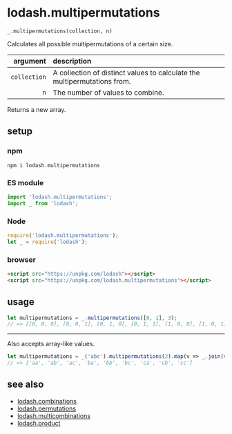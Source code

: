 # lodash.multipermutations

`_.multipermutations(collection, n)`

Calculates all possible multipermutations of a certain size.

| argument | description |
| ---: | :--- |
| `collection` | A collection of distinct values to calculate the multipermutations from. |
| `n` | The number of values to combine. |

Returns a new array.

## setup

### npm

```shell
npm i lodash.multipermutations
```

### ES module

```javascript
import 'lodash.multipermutations';
import _ from 'lodash';
```

### Node

```javascript
require('lodash.multipermutations');
let _ = require('lodash');
```

### browser

```html
<script src="https://unpkg.com/lodash"></script>
<script src="https://unpkg.com/lodash.multipermutations"></script>
```

## usage

```javascript
let multipermutations = _.multipermutations([0, 1], 3);
// => [[0, 0, 0], [0, 0, 1], [0, 1, 0], [0, 1, 1], [1, 0, 0], [1, 0, 1], [1, 1, 0], [1, 1, 1]]
```

---

Also accepts array-like values.

```javascript
let multipermutations = _('abc').multipermutations(2).map(v => _.join(v, '')).value();
// => ['aa', 'ab', 'ac', 'ba', 'bb', 'bc', 'ca', 'cb', 'cc']
```

## see also

- [lodash.combinations](https://github.com/SeregPie/lodash.combinations)
- [lodash.permutations](https://github.com/SeregPie/lodash.permutations)
- [lodash.multicombinations](https://github.com/SeregPie/lodash.multicombinations)
- [lodash.product](https://github.com/SeregPie/lodash.product)
